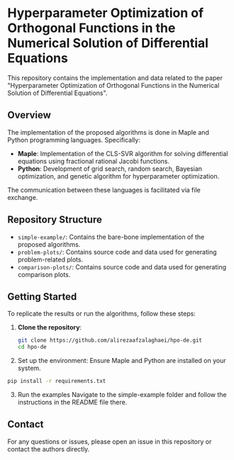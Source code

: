 # Hyperparameter Optimization of Orthogonal Functions in the Numerical Solution of Differential Equations

This repository contains the implementation and data related to the paper "Hyperparameter Optimization of Orthogonal Functions in the Numerical Solution of Differential Equations".

## Overview

The implementation of the proposed algorithms is done in Maple and Python programming languages. Specifically:

- **Maple**: Implementation of the CLS-SVR algorithm for solving differential equations using fractional rational Jacobi functions.
- **Python**: Development of grid search, random search, Bayesian optimization, and genetic algorithm for hyperparameter optimization.

The communication between these languages is facilitated via file exchange.

## Repository Structure

- `simple-example/`: Contains the bare-bone implementation of the proposed algorithms.
- `problem-plots/`: Contains source code and data used for generating problem-related plots.
- `comparison-plots/`: Contains source code and data used for generating comparison plots.

## Getting Started

To replicate the results or run the algorithms, follow these steps:

1. **Clone the repository**:
   ```bash
   git clone https://github.com/alirezaafzalaghaei/hpo-de.git
   cd hpo-de
   ```

2. Set up the environment:
Ensure Maple and Python are installed on your system.
```bash
pip install -r requirements.txt
```

3. Run the examples
Navigate to the simple-example folder and follow the instructions in the README file there.

## Contact

For any questions or issues, please open an issue in this repository or contact the authors directly.

